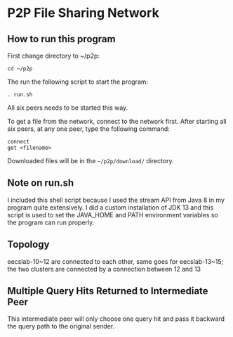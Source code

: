 # P2P File Sharing Network

## How to run this program

First change directory to ~/p2p:  
```shell script
cd ~/p2p
```  
The run the following script to start the program:  
```shell script
. run.sh
```

All six peers needs to be started this way.

To get a file from the network, connect to the network first. After starting all six peers, at any one peer, type the 
following command:
```shell script
connect
get <filename>
```
Downloaded files will be in the `~/p2p/download/` directory.

## Note on run.sh

I included this shell script because I used the stream API from Java 8 in my program quite extensively. I did a custom 
installation of JDK 13 and this script is used to set the JAVA_HOME and PATH environment variables so the program can 
run properly.

## Topology

eecslab-10~12 are connected to each other, same goes for eecslab-13~15; the two clusters are connected by a connection 
between 12 and 13

## Multiple Query Hits Returned to Intermediate Peer

This intermediate peer will only choose one query hit and pass it backward the query path to the original sender.